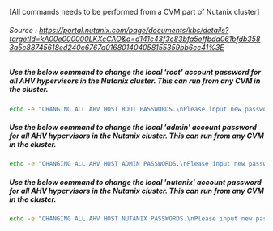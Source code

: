 [All commands needs to be performed from a CVM part of Nutanix cluster]

###### Source : https://portal.nutanix.com/page/documents/kbs/details?targetId=kA00e000000LKXcCAO&a=d141c43f3c83bfa5effbda061bfdb3583a5c88745618ed240c6767a016801404058155359bb6cc41%3E

##### Use the below command to change the local 'root' account password for all AHV hypervisors in the Nutanix cluster. This can run from any CVM in the cluster.

```sh
echo -e "CHANGING ALL AHV HOST ROOT PASSWORDS.\nPlease input new password: "; read -rs password1; echo "Confirm new password: "; read -rs password2; if [ "$password1" == "$password2" ]; then for host in $(hostips); do echo Host $host; echo $password1 | ssh root@$host "passwd --stdin root"; done; else echo "The passwords do not match"; fi
```

##### Use the below command to change the local 'admin' account password for all AHV hypervisors in the Nutanix cluster. This can run from any CVM in the cluster.

```sh
echo -e "CHANGING ALL AHV HOST ADMIN PASSWORDS.\nPlease input new password: "; read -rs password1; echo "Confirm new password: "; read -rs password2; if [ "$password1" == "$password2" ]; then for host in $(hostips); do echo Host $host; echo $password1 | ssh root@$host "passwd --stdin admin"; done; else echo "The passwords do not match"; fi
```

##### Use the below command to change the local 'nutanix' account password for all AHV hypervisors in the Nutanix cluster. This can run from any CVM in the cluster.

```sh
echo -e "CHANGING ALL AHV HOST NUTANIX PASSWORDS.\nPlease input new password: "; read -rs password1; echo "Confirm new password: "; read -rs password2; if [ "$password1" == "$password2" ]; then for host in $(hostips); do echo Host $host; echo $password1 | ssh root@$host "passwd --stdin nutanix"; done; else echo "The passwords do not match"; fi
```
